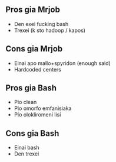 ## Pros gia Mrjob
- Den exei fucking bash
- Trexei (k sto hadoop / kapos)

## Cons gia Mrjob
- Einai apo mallo+spyridon (enough said)
- Hardcoded centers

## Pros gia Bash
- Pio clean
- Pio omorfo emfanisiaka
- Pio olokliromeni lisi

## Cons gia Bash
- Einai bash
- Den trexei